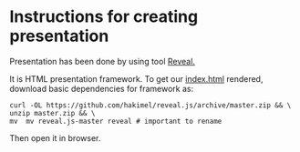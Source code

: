 # Instructions for creating presentation

Presentation has been done by using tool [Reveal.](https://revealjs.com/)

It is HTML presentation framework. To get our [index.html](index.html) rendered, download basic dependencies for framework as:

```console
curl -OL https://github.com/hakimel/reveal.js/archive/master.zip && \
unzip master.zip && \
mv  mv reveal.js-master reveal # important to rename
```

Then open it in browser.